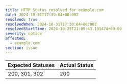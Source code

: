 ```yaml
---
title: HTTP Status resolved for example.com
date: 2024-10-31T17:30:04+00:00Z
resolved: True
resolvedWhen: 2024-10-31T17:30:04+00:00Z
resolvedStartTime: 2024-10-25T21:09:43.191474+00:00
severity: notice
affected:
  - example.com
section: issue
---
```


| Expected Statuses | Actual Status  |
|-------------------|----------------|
| 200, 301, 302 | 200 |
